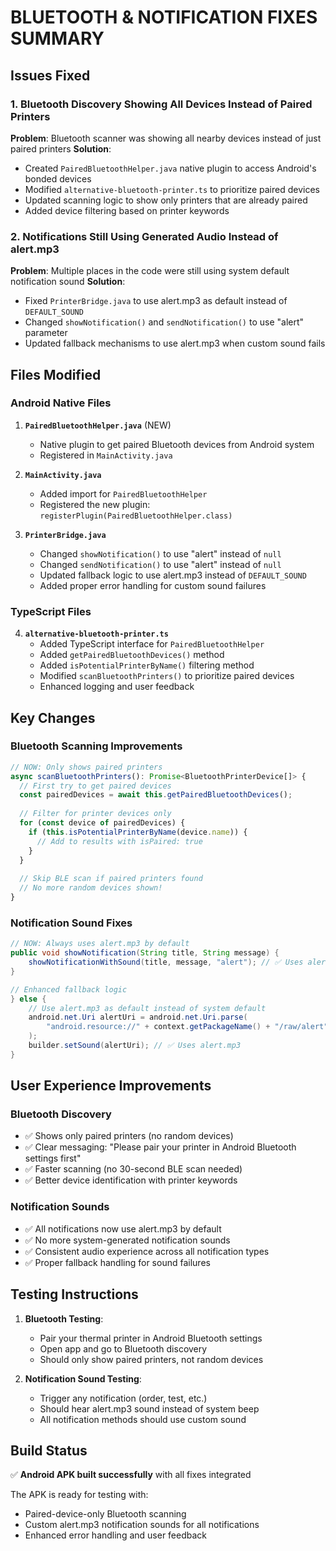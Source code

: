 # BLUETOOTH & NOTIFICATION FIXES SUMMARY

## Issues Fixed

### 1. Bluetooth Discovery Showing All Devices Instead of Paired Printers
**Problem**: Bluetooth scanner was showing all nearby devices instead of just paired printers
**Solution**: 
- Created `PairedBluetoothHelper.java` native plugin to access Android's bonded devices
- Modified `alternative-bluetooth-printer.ts` to prioritize paired devices
- Updated scanning logic to show only printers that are already paired
- Added device filtering based on printer keywords

### 2. Notifications Still Using Generated Audio Instead of alert.mp3
**Problem**: Multiple places in the code were still using system default notification sound
**Solution**:
- Fixed `PrinterBridge.java` to use alert.mp3 as default instead of `DEFAULT_SOUND`
- Changed `showNotification()` and `sendNotification()` to use "alert" parameter
- Updated fallback mechanisms to use alert.mp3 when custom sound fails

## Files Modified

### Android Native Files
1. **`PairedBluetoothHelper.java`** (NEW)
   - Native plugin to get paired Bluetooth devices from Android system
   - Registered in `MainActivity.java`

2. **`MainActivity.java`**
   - Added import for `PairedBluetoothHelper`
   - Registered the new plugin: `registerPlugin(PairedBluetoothHelper.class)`

3. **`PrinterBridge.java`**
   - Changed `showNotification()` to use "alert" instead of `null`
   - Changed `sendNotification()` to use "alert" instead of `null`
   - Updated fallback logic to use alert.mp3 instead of `DEFAULT_SOUND`
   - Added proper error handling for custom sound failures

### TypeScript Files
4. **`alternative-bluetooth-printer.ts`**
   - Added TypeScript interface for `PairedBluetoothHelper`
   - Added `getPairedBluetoothDevices()` method
   - Added `isPotentialPrinterByName()` filtering method
   - Modified `scanBluetoothPrinters()` to prioritize paired devices
   - Enhanced logging and user feedback

## Key Changes

### Bluetooth Scanning Improvements
```typescript
// NOW: Only shows paired printers
async scanBluetoothPrinters(): Promise<BluetoothPrinterDevice[]> {
  // First try to get paired devices
  const pairedDevices = await this.getPairedBluetoothDevices();
  
  // Filter for printer devices only
  for (const device of pairedDevices) {
    if (this.isPotentialPrinterByName(device.name)) {
      // Add to results with isPaired: true
    }
  }
  
  // Skip BLE scan if paired printers found
  // No more random devices shown!
}
```

### Notification Sound Fixes
```java
// NOW: Always uses alert.mp3 by default
public void showNotification(String title, String message) {
    showNotificationWithSound(title, message, "alert"); // ✅ Uses alert.mp3
}

// Enhanced fallback logic
} else {
    // Use alert.mp3 as default instead of system default
    android.net.Uri alertUri = android.net.Uri.parse(
        "android.resource://" + context.getPackageName() + "/raw/alert"
    );
    builder.setSound(alertUri); // ✅ Uses alert.mp3
}
```

## User Experience Improvements

### Bluetooth Discovery
- ✅ Shows only paired printers (no random devices)
- ✅ Clear messaging: "Please pair your printer in Android Bluetooth settings first"
- ✅ Faster scanning (no 30-second BLE scan needed)
- ✅ Better device identification with printer keywords

### Notification Sounds
- ✅ All notifications now use alert.mp3 by default
- ✅ No more system-generated notification sounds
- ✅ Consistent audio experience across all notification types
- ✅ Proper fallback handling for sound failures

## Testing Instructions

1. **Bluetooth Testing**:
   - Pair your thermal printer in Android Bluetooth settings
   - Open app and go to Bluetooth discovery
   - Should only show paired printers, not random devices

2. **Notification Sound Testing**:
   - Trigger any notification (order, test, etc.)
   - Should hear alert.mp3 sound instead of system beep
   - All notification methods should use custom sound

## Build Status
✅ **Android APK built successfully** with all fixes integrated

The APK is ready for testing with:
- Paired-device-only Bluetooth scanning
- Custom alert.mp3 notification sounds for all notifications
- Enhanced error handling and user feedback
